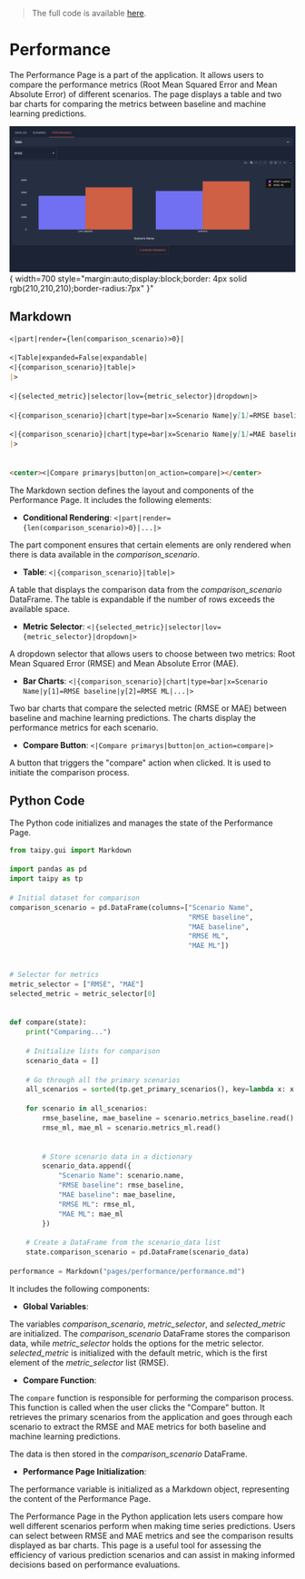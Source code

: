 > The full code is available
<a href="./../src/src.zip" download>here</a>.

# Performance

The Performance Page is a part of the application. It allows users to compare the performance metrics (Root Mean Squared Error and Mean Absolute Error) of different scenarios. 
The page displays a table and two bar charts for comparing the metrics between baseline and machine learning predictions.

![Performance Page](result.png){ width=700 style="margin:auto;display:block;border: 4px solid rgb(210,210,210);border-radius:7px" }"

## Markdown

```markdown
<|part|render={len(comparison_scenario)>0}|

<|Table|expanded=False|expandable|
<|{comparison_scenario}|table|>
|>

<|{selected_metric}|selector|lov={metric_selector}|dropdown|>

<|{comparison_scenario}|chart|type=bar|x=Scenario Name|y[1]=RMSE baseline|y[2]=RMSE ML|render={selected_metric=="RMSE"}|>

<|{comparison_scenario}|chart|type=bar|x=Scenario Name|y[1]=MAE baseline|y[2]=MAE ML|render={selected_metric=="MAE"}|>
|>


<center><|Compare primarys|button|on_action=compare|></center>
```

The Markdown section defines the layout and components of the Performance Page. It includes the following elements:

- **Conditional Rendering**: `<|part|render={len(comparison_scenario)>0}|...|>`

The part component ensures that certain elements are only rendered when there is data available in the *comparison_scenario*.

- **Table**: `<|{comparison_scenario}|table|>`

A table that displays the comparison data from the *comparison_scenario* DataFrame. The table is expandable if the number of rows exceeds the available space.

- **Metric Selector**: `<|{selected_metric}|selector|lov={metric_selector}|dropdown|>`

A dropdown selector that allows users to choose between two metrics: Root Mean Squared Error (RMSE) and Mean Absolute Error (MAE).

- **Bar Charts**: `<|{comparison_scenario}|chart|type=bar|x=Scenario Name|y[1]=RMSE baseline|y[2]=RMSE ML|...|>`

Two bar charts that compare the selected metric (RMSE or MAE) between baseline and machine learning predictions. The charts display the performance metrics for each scenario.

- **Compare Button**: `<|Compare primarys|button|on_action=compare|>`

A button that triggers the "compare" action when clicked. It is used to initiate the comparison process.

## Python Code

The Python code initializes and manages the state of the Performance Page.

```python
from taipy.gui import Markdown

import pandas as pd
import taipy as tp

# Initial dataset for comparison
comparison_scenario = pd.DataFrame(columns=["Scenario Name",
                                            "RMSE baseline",
                                            "MAE baseline",
                                            "RMSE ML",
                                            "MAE ML"])


# Selector for metrics
metric_selector = ["RMSE", "MAE"]
selected_metric = metric_selector[0]


def compare(state):
    print("Comparing...")

    # Initialize lists for comparison
    scenario_data = []

    # Go through all the primary scenarios
    all_scenarios = sorted(tp.get_primary_scenarios(), key=lambda x: x.creation_date.timestamp())

    for scenario in all_scenarios:
        rmse_baseline, mae_baseline = scenario.metrics_baseline.read()
        rmse_ml, mae_ml = scenario.metrics_ml.read()


        # Store scenario data in a dictionary
        scenario_data.append({
            "Scenario Name": scenario.name,
            "RMSE baseline": rmse_baseline,
            "MAE baseline": mae_baseline,
            "RMSE ML": rmse_ml,
            "MAE ML": mae_ml
        })

    # Create a DataFrame from the scenario_data list
    state.comparison_scenario = pd.DataFrame(scenario_data)

performance = Markdown("pages/performance/performance.md")
```

It includes the following components:

- **Global Variables**:

The variables *comparison_scenario*, *metric_selector*, and *selected_metric* are initialized. 
The *comparison_scenario* DataFrame stores the comparison data, while *metric_selector* holds the options for the metric selector. *selected_metric* is initialized with the default metric, which is the first element of the *metric_selector* list (RMSE).

- **Compare Function**:

The `compare` function is responsible for performing the comparison process. This function is called when the user clicks the "Compare" button. 
It retrieves the primary scenarios from the application and goes through each scenario to extract the RMSE and MAE metrics for both baseline and 
machine learning predictions.

The data is then stored in the *comparison_scenario* DataFrame.

- **Performance Page Initialization**:

The performance variable is initialized as a Markdown object, representing the content of the Performance Page.


The Performance Page in the Python application lets users compare how well different scenarios perform when making time series predictions. 
Users can select between RMSE and MAE metrics and see the comparison results displayed as bar charts. This page is a useful tool for assessing 
the efficiency of various prediction scenarios and can assist in making informed decisions based on performance evaluations.